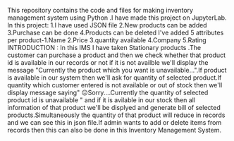 This repository contains the code and files for making inventory management system using Python .I have made this project on JupyterLab.
In this project:
1.I have used JSON file 
2.New products can be added
3.Purchase can be done 
4.Products can be deleted 
I've added 5 attributes per product-1.Name 2.Price 3.quantity available 4.Company 5.Rating
INTRODUCTION :
In this IMS I have taken Stationary products .The customer can purchase a product and then we check whether that product id is available in our records or not if it is not availble we'll display the message "Currently the product which you want is unavailable...".If product is available in our system then we'll ask for quantity of selected product.If quantity which customer entered is not available or out of stock then we'll display message saying" 😔Sorry....Currently the quantity of selected product id is unavailable " and if it is avilable in our stock then all information of that product we'll be displyed and  generate bill of selected products.Simultaneously the quantity of that product will reduce in records and we can see this in json file.If admin wants to add or delete items from records then this can also be done in this Inventory Management System.



